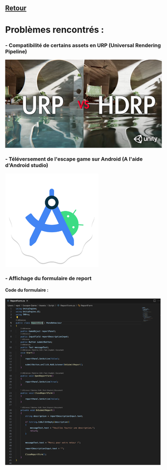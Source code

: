 ## [Retour](/Readme.md)

# Problèmes rencontrés :

### - Compatibilité de certains assets en URP (Universal Rendering Pipeline)

<img src="/Images/urp_unity.jpg" alt="Unity_urp" width="600">

### - Téléversement de l'escape game sur Android (A l'aide d'Android studio)

<img src="/Images/android_studio_logo.png" alt="androidstudio" width="300">

### - Affichage du formulaire de report 


#### Code du formulaire :
<img src="/Images/code_formulaire" alt="code form" width="500">


